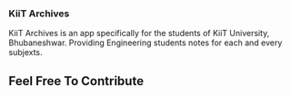 ### KiiT Archives

KiiT Archives is an app specifically for the students of KiiT University, Bhubaneshwar.
Providing Engineering students notes for each and every subjexts.

## Feel Free To Contribute



